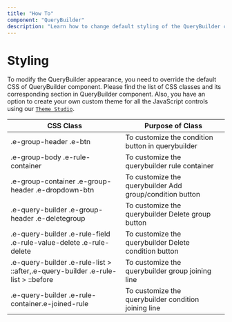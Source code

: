 ```yaml
---
title: "How To"
component: "QueryBuilder"
description: "Learn how to change default styling of the QueryBuilder component"
---
```


# Styling

To modify the QueryBuilder appearance, you need to override the default CSS of QueryBuilder component. Please find the list of CSS classes and its corresponding section in QueryBuilder component. Also, you have an option to create your own custom theme for all the JavaScript controls using our [`Theme Studio`](https://ej2.syncfusion.com/themestudio/?theme=material).

CSS Class | Purpose of Class
-----|-----
|.e-group-header .e-btn|To customize the condition button in querybuilder
|.e-group-body .e-rule-container|To customize the querybuilder rule container
|.e-group-container .e-group-header .e-dropdown-btn|To customize the querybuilder Add group/condition button
|.e-query-builder .e-group-header .e-deletegroup|To customize the querybuilder Delete group button
|.e-query-builder .e-rule-field .e-rule-value-delete .e-rule-delete|To customize the querybuilder Delete condition button
|.e-query-builder .e-rule-list > ::after,.e-query-builder .e-rule-list > ::before|To customize the querybuilder group joining line
|.e-query-builder .e-rule-container.e-joined-rule|To customize the querybuilder condition joining line